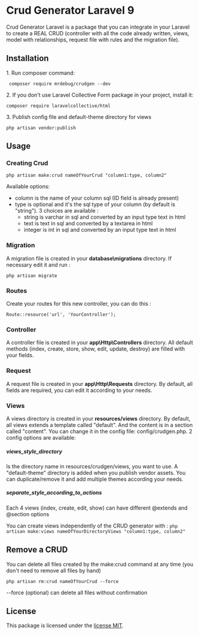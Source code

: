 # Crud Generator Laravel 9

Crud Generator Laravel is a package that you can integrate in your Laravel to create a REAL CRUD (controller with all the code already written, views, model with relationships, request file with rules and the migration file).

## Installation

1\. Run composer command:

``` composer require mrdebug/crudgen --dev```

2\. If you don't use Laravel Collective Form package in your project, install it:

``` composer require laravelcollective/html ```

3\. Publish config file and default-theme directory for views

``` php artisan vendor:publish ```


## Usage

### Creating Crud

``` php artisan make:crud nameOfYourCrud "column1:type, column2" ```

Available options:

- column is the name of your column sql (ID field is already present)
- type is optional and it's the sql type of your column (by default is "string"). 3 choices are available :
    - string is varchar in sql and converted by an input type text in html
    - text is text in sql and converted by a textarea in html
    - integer is int in sql and converted by an input type text in html


### Migration

A migration file is created in your **database\migrations** directory. If necessary edit it and run :
   
``` php artisan migrate ```

### Routes

Create your routes for this new controller, you can do this :

``` Route::resource('url', 'YourController'); ```

### Controller

A controller file is created in your **app\Http\Controllers** directory. All default methods (index, create, store, show, edit, update, destroy) are filled with your fields.

### Request

A request file is created in your **app\Http\Requests** directory. By default, all fields are required, you can edit it according to your needs.

### Views

A views directory is created in your **resources/views** directory. By default, all views extends a template called "default". And the content is in a section called "content".
You can change it in the config file: config/crudgen.php. 2 config options are available:

##### views_style_directory
Is the directory name in resources/crudgen/views, you want to use. A "default-theme" directory is added when you publish vendor assets. 
You can duplicate/remove it and add multiple themes according your needs.

##### separate_style_according_to_actions
Each 4 views (index, create, edit, show) can have different @extends and @section options

You can create views independently of the CRUD generator with :
``` php artisan make:views nameOfYourDirectoryViews "column1:type, column2" ```

## Remove a CRUD

You can delete all files created by the make:crud command at any time (you don't need to remove all files by hand)

``` php artisan rm:crud nameOfYourCrud --force ```

--force (optional) can delete all files without confirmation


## License

This package is licensed under the [license MIT](http://opensource.org/licenses/MIT).
